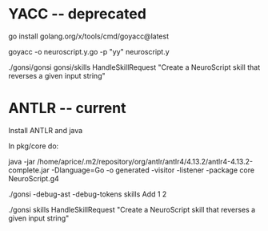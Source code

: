 # YACC -- deprecated

go install golang.org/x/tools/cmd/goyacc@latest

goyacc -o neuroscript.y.go -p "yy" neuroscript.y

./gonsi/gonsi gonsi/skills HandleSkillRequest "Create a NeuroScript skill that reverses a given input string"

# ANTLR -- current

Install ANTLR and java

In pkg/core do:

java -jar /home/aprice/.m2/repository/org/antlr/antlr4/4.13.2/antlr4-4.13.2-complete.jar  -Dlanguage=Go -o generated -visitor -listener -package core NeuroScript.g4

./gonsi -debug-ast -debug-tokens skills Add 1 2

./gonsi skills HandleSkillRequest "Create a NeuroScript skill that reverses a given input string"